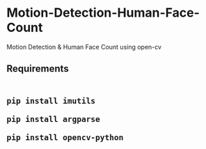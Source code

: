 # Motion-Detection-Human-Face-Count
Motion Detection &amp; Human Face Count using open-cv
<h2><b>Requirements</b><h2>
<code>
pip install imutils
</code><code>
pip install argparse
</code><code>
pip install opencv-python
</code>
